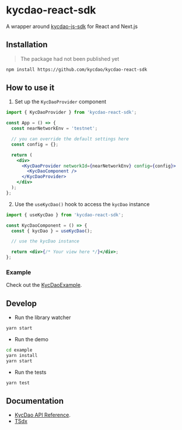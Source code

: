 # kycdao-react-sdk

A wrapper around [kycdao-js-sdk](https://github.com/kycdao/kycdao-js-sdk) for React and Next.js

## Installation

> The package had not been published yet

```bash
npm install https://github.com/kycdao/kycdao-react-sdk
```

## How to use it

1. Set up the `KycDaoProvider` component

```jsx
import { KycDaoProvider } from 'kycdao-react-sdk';

const App = () => {
  const nearNetworkEnv = 'testnet';

  // you can override the default settings here
  const config = {};

  return (
    <div>
      <KycDaoProvider networkId={nearNetworkEnv} config={config}>
        <KycDaoComponent />
      </KycDaoProvider>
    </div>
  );
};
```

2. Use the `useKycDao()` hook to access the `kycDao` instance

```jsx
import { useKycDao } from 'kycdao-react-sdk';

const KycDaoComponent = () => {
  const { kycDao } = useKycDao();

  // use the kycDao instance

  return <div>{/* Your view here */}</div>;
};
```

### Example

Check out the [KycDaoExample](example/KycDaoExample.tsx).

## Develop

- Run the library watcher

```sh
yarn start
```

- Run the demo

```sh
cd example
yarn install
yarn start
```

- Run the tests

```sh
yarn test
```

## Documentation

- [KycDao API Reference](https://kycdao.github.io/kycdao-js-sdk/docs/api-reference/).
- [TSdx](https://tsdx.io/)
